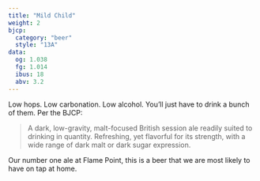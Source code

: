 ```yaml
---
title: "Mild Child"
weight: 2
bjcp:
  category: "beer"
  style: "13A"
data:
  og: 1.038
  fg: 1.014
  ibus: 18
  abv: 3.2
---
```


Low hops. Low carbonation. Low alcohol. You’ll just have to drink a bunch of them. Per the BJCP:

> A dark, low-gravity, malt-focused British session ale readily suited to drinking in quantity. Refreshing, yet flavorful for its strength, with a wide range of dark malt or dark sugar expression.

Our number one ale at Flame Point, this is a beer that we are most likely to have on tap at home.
